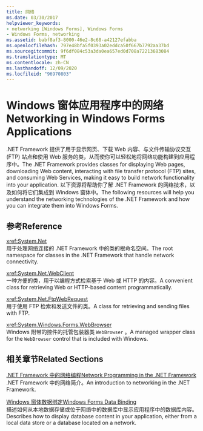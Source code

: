 ```yaml
---
title: 网络
ms.date: 03/30/2017
helpviewer_keywords:
- networking [Windows Forms], Windows Forms
- Windows Forms, networking
ms.assetid: babf8af3-8000-46e2-8c68-a42127efabba
ms.openlocfilehash: 797e48bfa5f0393a02eddca50f667b7792aa37bd
ms.sourcegitcommit: 9f6df084c53a3da0ea657ed0d708a72213683084
ms.translationtype: MT
ms.contentlocale: zh-CN
ms.lasthandoff: 12/09/2020
ms.locfileid: "96970803"
---
```

# <a name="networking-in-windows-forms-applications"></a><span data-ttu-id="e77c5-102">Windows 窗体应用程序中的网络</span><span class="sxs-lookup"><span data-stu-id="e77c5-102">Networking in Windows Forms Applications</span></span>

<span data-ttu-id="e77c5-103">.NET Framework 提供了用于显示网页、下载 Web 内容、与文件传输协议交互 (FTP) 站点和使用 Web 服务的类，从而使你可以轻松地将网络功能构建到应用程序中。</span><span class="sxs-lookup"><span data-stu-id="e77c5-103">The .NET Framework provides classes for displaying Web pages, downloading Web content, interacting with file transfer protocol (FTP) sites, and consuming Web Services, making it easy to build network functionality into your application.</span></span> <span data-ttu-id="e77c5-104">以下资源将帮助你了解 .NET Framework 的网络技术，以及如何将它们集成到 Windows 窗体中。</span><span class="sxs-lookup"><span data-stu-id="e77c5-104">The following resources will help you understand the networking technologies of the .NET Framework and how you can integrate them into Windows Forms.</span></span>  
  
## <a name="reference"></a><span data-ttu-id="e77c5-105">参考</span><span class="sxs-lookup"><span data-stu-id="e77c5-105">Reference</span></span>  

 <xref:System.Net>  
 <span data-ttu-id="e77c5-106">用于处理网络连接的 .NET Framework 中的类的根命名空间。</span><span class="sxs-lookup"><span data-stu-id="e77c5-106">The root namespace for classes in the .NET Framework that handle network connectivity.</span></span>  
  
 <xref:System.Net.WebClient>  
 <span data-ttu-id="e77c5-107">一种方便的类，用于以编程方式检索基于 Web 或 HTTP 的内容。</span><span class="sxs-lookup"><span data-stu-id="e77c5-107">A convenient class for retrieving Web or HTTP-based content programmatically.</span></span>  
  
 <xref:System.Net.FtpWebRequest>  
 <span data-ttu-id="e77c5-108">用于使用 FTP 检索和发送文件的类。</span><span class="sxs-lookup"><span data-stu-id="e77c5-108">A class for retrieving and sending files with FTP.</span></span>  
  
 <xref:System.Windows.Forms.WebBrowser>  
 <span data-ttu-id="e77c5-109">Windows 附带的控件的托管包装器类 `WebBrowser` 。</span><span class="sxs-lookup"><span data-stu-id="e77c5-109">A managed wrapper class for the `WebBrowser` control that is included with Windows.</span></span>  
  
## <a name="related-sections"></a><span data-ttu-id="e77c5-110">相关章节</span><span class="sxs-lookup"><span data-stu-id="e77c5-110">Related Sections</span></span>  

 [<span data-ttu-id="e77c5-111">.NET Framework 中的网络编程</span><span class="sxs-lookup"><span data-stu-id="e77c5-111">Network Programming in the .NET Framework</span></span>](/dotnet/framework/network-programming/index)  
 <span data-ttu-id="e77c5-112">.NET Framework 中的网络简介。</span><span class="sxs-lookup"><span data-stu-id="e77c5-112">An introduction to networking in the .NET Framework.</span></span>  
  
 [<span data-ttu-id="e77c5-113">Windows 窗体数据绑定</span><span class="sxs-lookup"><span data-stu-id="e77c5-113">Windows Forms Data Binding</span></span>](../windows-forms-data-binding.md)  
 <span data-ttu-id="e77c5-114">描述如何从本地数据存储或位于网络中的数据库中显示应用程序中的数据库内容。</span><span class="sxs-lookup"><span data-stu-id="e77c5-114">Describes how to display database content in your application, either from a local data store or a database located on a network.</span></span>
